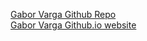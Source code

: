 [Gabor Varga Github Repo](https://github.com/gaborvrg/gaborvrg.github.io )        
[Gabor Varga Github.io website](https://gaborvrg.github.io )        
